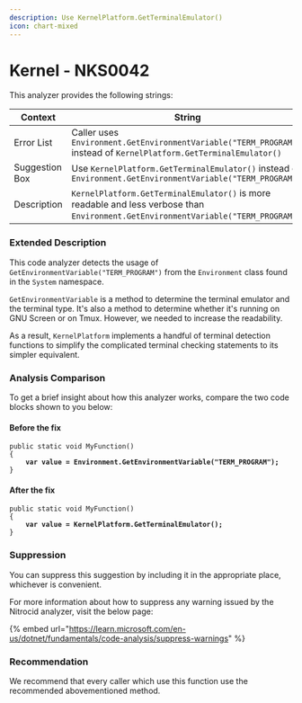 ```yaml
---
description: Use KernelPlatform.GetTerminalEmulator()
icon: chart-mixed
---
```


# Kernel - NKS0042

This analyzer provides the following strings:

<table><thead><tr><th width="174">Context</th><th>String</th></tr></thead><tbody><tr><td>Error List</td><td>Caller uses <code>Environment.GetEnvironmentVariable("TERM_PROGRAM")</code> instead of <code>KernelPlatform.GetTerminalEmulator()</code></td></tr><tr><td>Suggestion Box</td><td>Use <code>KernelPlatform.GetTerminalEmulator()</code> instead of <code>Environment.GetEnvironmentVariable("TERM_PROGRAM")</code></td></tr><tr><td>Description</td><td><code>KernelPlatform.GetTerminalEmulator()</code> is more readable and less verbose than <code>Environment.GetEnvironmentVariable("TERM_PROGRAM")</code>.</td></tr></tbody></table>

### Extended Description

This code analyzer detects the usage of `GetEnvironmentVariable("TERM_PROGRAM")` from the `Environment` class found in the `System` namespace.

`GetEnvironmentVariable` is a method to determine the terminal emulator and the terminal type. It's also a method to determine whether it's running on GNU Screen or on Tmux. However, we needed to increase the readability.

As a result, `KernelPlatform` implements a handful of terminal detection functions to simplify the complicated terminal checking statements to its simpler equivalent.

### Analysis Comparison

To get a brief insight about how this analyzer works, compare the two code blocks shown to you below:

#### Before the fix

<pre class="language-csharp" data-title="Somewhere in your mod code..." data-line-numbers><code class="lang-csharp">public static void MyFunction()
{
<strong>    var value = Environment.GetEnvironmentVariable("TERM_PROGRAM");
</strong>}
</code></pre>

#### After the fix

<pre class="language-csharp" data-title="Somewhere in your mod code..." data-line-numbers><code class="lang-csharp">public static void MyFunction()
{
<strong>    var value = KernelPlatform.GetTerminalEmulator();
</strong>}
</code></pre>

### Suppression

You can suppress this suggestion by including it in the appropriate place, whichever is convenient.

For more information about how to suppress any warning issued by the Nitrocid analyzer, visit the below page:

{% embed url="https://learn.microsoft.com/en-us/dotnet/fundamentals/code-analysis/suppress-warnings" %}

### Recommendation

We recommend that every caller which use this function use the recommended abovementioned method.
